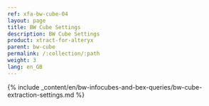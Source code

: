 ```yaml
---
ref: xfa-bw-cube-04
layout: page
title: BW Cube Settings
description: BW Cube Settings
product: xtract-for-alteryx
parent: bw-cube
permalink: /:collection/:path
weight: 3
lang: en_GB
---
```


{% include _content/en/bw-infocubes-and-bex-queries/bw-cube-extraction-settings.md %}
